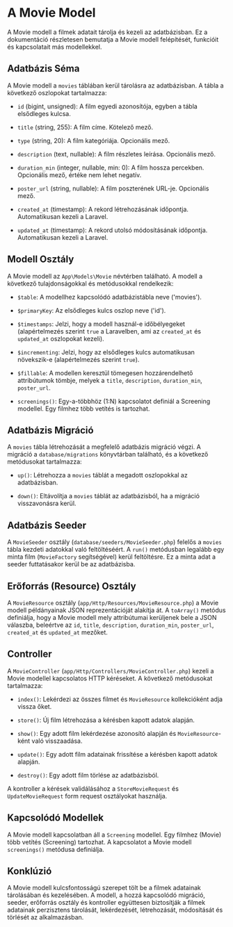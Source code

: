 # A Movie Model
A Movie modell a filmek adatait tárolja és kezeli az adatbázisban. Ez a dokumentáció részletesen bemutatja a Movie modell felépítését, funkcióit és kapcsolatait más modellekkel.

## Adatbázis Séma

A Movie modell a `movies` táblában kerül tárolásra az adatbázisban. A tábla a következő oszlopokat tartalmazza:

-   `id` (bigint, unsigned): A film egyedi azonosítója, egyben a tábla elsődleges kulcsa.

-   `title` (string, 255): A film címe. Kötelező mező.

-   `type` (string, 20): A film kategóriája. Opcionális mező.

-   `description` (text, nullable): A film részletes leírása. Opcionális mező.

-   `duration_min` (integer, nullable, min: 0): A film hossza percekben. Opcionális mező, értéke nem lehet negatív.

-   `poster_url` (string, nullable): A film poszterének URL-je. Opcionális mező.

-   `created_at` (timestamp): A rekord létrehozásának időpontja. Automatikusan kezeli a Laravel.

-   `updated_at` (timestamp): A rekord utolsó módosításának időpontja. Automatikusan kezeli a Laravel.

## Modell Osztály

A Movie modell az `App\Models\Movie` névtérben található. A modell a következő tulajdonságokkal és metódusokkal rendelkezik:

-   `$table`: A modellhez kapcsolódó adatbázistábla neve ('movies').

-   `$primaryKey`: Az elsődleges kulcs oszlop neve ('id').

-   `$timestamps`: Jelzi, hogy a modell használ-e időbélyegeket (alapértelmezés szerint `true` a Laravelben, ami az `created_at` és `updated_at` oszlopokat kezeli).

-   `$incrementing`: Jelzi, hogy az elsődleges kulcs automatikusan növekszik-e (alapértelmezés szerint `true`).

-   `$fillable`: A modellen keresztül tömegesen hozzárendelhető attribútumok tömbje, melyek a `title`, `description`, `duration_min`, `poster_url`.

-   `screenings()`: Egy-a-többhöz (1:N) kapcsolatot definiál a Screening modellel. Egy filmhez több vetítés is tartozhat.

## Adatbázis Migráció

A `movies` tábla létrehozását a megfelelő adatbázis migráció végzi. A migráció a `database/migrations` könyvtárban található, és a következő metódusokat tartalmazza:

-   `up()`: Létrehozza a `movies` táblát a megadott oszlopokkal az adatbázisban.

-   `down()`: Eltávolítja a `movies` táblát az adatbázisból, ha a migráció visszavonásra kerül.

## Adatbázis Seeder

A `MovieSeeder` osztály (`database/seeders/MovieSeeder.php`) felelős a `movies` tábla kezdeti adatokkal való feltöltéséért. A `run()` metódusban legalább egy minta film (`MovieFactory` segítségével) kerül feltöltésre. Ez a minta adat a seeder futtatásakor kerül be az adatbázisba.

## Erőforrás (Resource) Osztály

A `MovieResource` osztály (`app/Http/Resources/MovieResource.php`) a Movie modell példányainak JSON reprezentációját alakítja át. A `toArray()` metódus definiálja, hogy a Movie modell mely attribútumai kerüljenek bele a JSON válaszba, beleértve az `id`, `title`, `description`, `duration_min`, `poster_url`, `created_at` és `updated_at` mezőket.

## Controller

A `MovieController` (`app/Http/Controllers/MovieController.php`) kezeli a Movie modellel kapcsolatos HTTP kéréseket. A következő metódusokat tartalmazza:

-   `index()`: Lekérdezi az összes filmet és `MovieResource` kollekcióként adja vissza őket.

-   `store()`: Új film létrehozása a kérésben kapott adatok alapján.

-   `show()`: Egy adott film lekérdezése azonosító alapján és `MovieResource`-ként való visszaadása.

-   `update()`: Egy adott film adatainak frissítése a kérésben kapott adatok alapján.

-   `destroy()`: Egy adott film törlése az adatbázisból.

A kontroller a kérések validálásához a `StoreMovieRequest` és `UpdateMovieRequest` form request osztályokat használja.

## Kapcsolódó Modellek

A Movie modell kapcsolatban áll a `Screening` modellel. Egy filmhez (Movie) több vetítés (Screening) tartozhat. A kapcsolatot a Movie modell `screenings()` metódusa definiálja.

## Konklúzió

A Movie modell kulcsfontosságú szerepet tölt be a filmek adatainak tárolásában és kezelésében. A modell, a hozzá kapcsolódó migráció, seeder, erőforrás osztály és kontroller együttesen biztosítják a filmek adatainak perzisztens tárolását, lekérdezését, létrehozását, módosítását és törlését az alkalmazásban.
